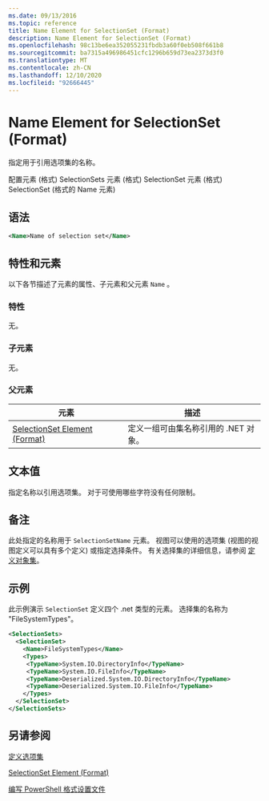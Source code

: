 ```yaml
---
ms.date: 09/13/2016
ms.topic: reference
title: Name Element for SelectionSet (Format)
description: Name Element for SelectionSet (Format)
ms.openlocfilehash: 98c13be6ea352055231fbdb3a60f0eb508f661b8
ms.sourcegitcommit: ba7315a496986451cfc1296b659d73ea2373d3f0
ms.translationtype: MT
ms.contentlocale: zh-CN
ms.lasthandoff: 12/10/2020
ms.locfileid: "92666445"
---
```

# <a name="name-element-for-selectionset-format"></a>Name Element for SelectionSet (Format)

指定用于引用选项集的名称。

配置元素 (格式) SelectionSets 元素 (格式) SelectionSet 元素 (格式) SelectionSet (格式的 Name 元素) 

## <a name="syntax"></a>语法

```xml
<Name>Name of selection set</Name>
```

## <a name="attributes-and-elements"></a>特性和元素

以下各节描述了元素的属性、子元素和父元素 `Name` 。

### <a name="attributes"></a>特性

无。

### <a name="child-elements"></a>子元素

无。

### <a name="parent-elements"></a>父元素

|元素|描述|
|-------------|-----------------|
|[SelectionSet Element (Format)](./selectionset-element-format.md)|定义一组可由集名称引用的 .NET 对象。|

## <a name="text-value"></a>文本值

指定名称以引用选项集。 对于可使用哪些字符没有任何限制。

## <a name="remarks"></a>备注

此处指定的名称用于 `SelectionSetName` 元素。 视图可以使用的选项集 (视图的视图定义可以具有多个定义) 或指定选择条件。 有关选择集的详细信息，请参阅 [定义对象集](./defining-selection-sets.md)。

## <a name="example"></a>示例

此示例演示 `SelectionSet` 定义四个 .net 类型的元素。 选择集的名称为 "FileSystemTypes"。

```xml
<SelectionSets>
  <SelectionSet>
    <Name>FileSystemTypes</Name>
    <Types>
     <TypeName>System.IO.DirectoryInfo</TypeName>
     <TypeName>System.IO.FileInfo</TypeName>
     <TypeName>Deserialized.System.IO.DirectoryInfo</TypeName>
     <TypeName>Deserialized.System.IO.FileInfo</TypeName>
    </Types>
  </SelectionSet>
</SelectionSets>
```

## <a name="see-also"></a>另请参阅

[定义选项集](./defining-selection-sets.md)

[SelectionSet Element (Format)](./selectionset-element-format.md)

[编写 PowerShell 格式设置文件](./writing-a-powershell-formatting-file.md)
